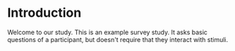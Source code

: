 # Introduction

Welcome to our study. This is an example survey study. It asks basic questions of a participant, but doesn't require that they interact with stimuli.
